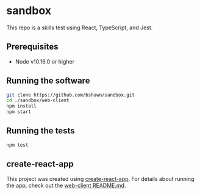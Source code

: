 # sandbox

This repo is a skills test using React, TypeScript, and Jest.

## Prerequisites

- Node v10.16.0 or higher

## Running the software

```bash
git clone https://github.com/bshawn/sandbox.git
cd ./sandbox/web-client
npm install
npm start
```

## Running the tests

```bash
npm test
```

## create-react-app

This project was created using [create-react-app](https://create-react-app.dev/). For details about running the app, check out the [web-client README.md](./web-client/README.md).
